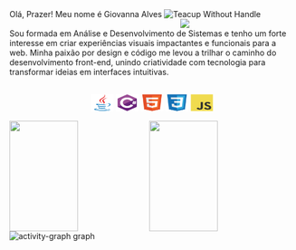 <div align="center">
<div align="left">
Olá, Prazer! Meu nome é Giovanna Alves <img width="30" src="https://user-images.githubusercontent.com/74038190/216120974-24a76b31-7f39-41f1-a38f-b3c1377cc612.png" alt="Teacup Without Handle" width="120"/>
<img align="right" width="40%" src="https://user-images.githubusercontent.com/74038190/212750155-3ceddfbd-19d3-40a3-87af-8d329c8323c4.gif" width="500"><br><br>
<!-- <img align="right" width="40%" src="https://media1.giphy.com/media/kAuA24AYr9rXXTcSPc/giphy.gif?cid=ecf05e47f0de6c22fc99c80fdfce2a8f4a7fb571f2076597&rid=giphy.gif" alt="Cyber" /> -->
<pL text-align="center">
Sou formada em Análise e Desenvolvimento de Sistemas e tenho um forte interesse em criar experiências visuais impactantes e funcionais para a web. Minha paixão por design e código me levou a trilhar o caminho do desenvolvimento front-end, unindo criatividade com tecnologia para transformar ideias em interfaces intuitivas.
</p>
  <br>
<!--   <div style="display: inline_block"><br> -->
  <div align="center">
  <img align="center" alt="Gio-Java" height="30" width="40" src="https://raw.githubusercontent.com/devicons/devicon/master/icons/java/java-original.svg">
  <img align="center" alt="Gio-Csharp" height="30" width="40" src="https://raw.githubusercontent.com/devicons/devicon/master/icons/csharp/csharp-original.svg">
<!--   <img align="center" alt="Gio-Ts" height="30" width="40" src="https://raw.githubusercontent.com/devicons/devicon/master/icons/typescript/typescript-plain.svg">
  <img align="center" alt="Gio-React" height="30" width="40" src="https://raw.githubusercontent.com/devicons/devicon/master/icons/react/react-original.svg"> -->
  <img align="center" alt="Gio-HTML" height="30" width="40" src="https://raw.githubusercontent.com/devicons/devicon/master/icons/html5/html5-original.svg">
  <img align="center" alt="Gio-CSS" height="30" width="40" src="https://raw.githubusercontent.com/devicons/devicon/master/icons/css3/css3-original.svg">
  <img align="center" alt="Gio-JS" height="30" width="40" src="https://raw.githubusercontent.com/devicons/devicon/master/icons/javascript/javascript-original.svg">
</div>
  <br>
   <div style="display: flex"><br>
    <img width="49%" height="195px" src="https://awesome-github-stats.azurewebsites.net/user-stats/Gio-Midonz-Bots?cardType=level&theme=calm&preferLogin=false&Background=FFFFFF00&Text=14B2EE&Title=55A48C&Border=DDDDDD00&Ring=55A48C" /> 
    <img width="49%" height="195px" src="https://github-readme-stats.vercel.app/api/top-langs/?username=Gio-Midonz-Bots&layout=compact&title_color=55A48C&text_color=fff&bg_color=0d1117&border_color=fff0" />  
  </div>
  <img  src="https://github-readme-activity-graph.vercel.app/graph?username=Gio-Midonz-Bots&radius=16&theme=github-dark&area=true&order=5&hide_title=false&hide_border=true" height="400" alt="activity-graph graph"  />
</div>




</div> <!-- primeira div --> 
